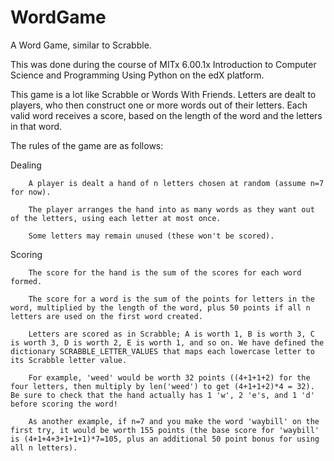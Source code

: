 # WordGame
A Word Game, similar to Scrabble.

This was done during the course of MITx 6.00.1x Introduction to Computer Science and Programming Using Python on the edX platform.

This game is a lot like Scrabble or Words With Friends. Letters are dealt to players, who then construct one or more words out of their letters. Each valid word receives a score, based on the length of the word and the letters in that word.

The rules of the game are as follows:

Dealing

        A player is dealt a hand of n letters chosen at random (assume n=7 for now).

        The player arranges the hand into as many words as they want out of the letters, using each letter at most once.

        Some letters may remain unused (these won't be scored).

Scoring

        The score for the hand is the sum of the scores for each word formed.

        The score for a word is the sum of the points for letters in the word, multiplied by the length of the word, plus 50 points if all n letters are used on the first word created.

        Letters are scored as in Scrabble; A is worth 1, B is worth 3, C is worth 3, D is worth 2, E is worth 1, and so on. We have defined the dictionary SCRABBLE_LETTER_VALUES that maps each lowercase letter to its Scrabble letter value.

        For example, 'weed' would be worth 32 points ((4+1+1+2) for the four letters, then multiply by len('weed') to get (4+1+1+2)*4 = 32). Be sure to check that the hand actually has 1 'w', 2 'e's, and 1 'd' before scoring the word!

        As another example, if n=7 and you make the word 'waybill' on the first try, it would be worth 155 points (the base score for 'waybill' is (4+1+4+3+1+1+1)*7=105, plus an additional 50 point bonus for using all n letters).
